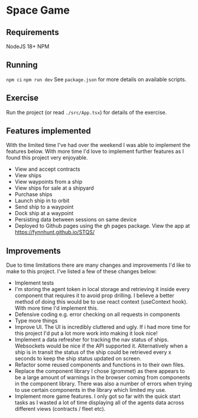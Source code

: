 # Space Game

## Requirements

NodeJS 18+
NPM

## Running

`npm ci`
`npm run dev`
See `package.json` for more details on available scripts.

## Exercise

Run the project (or read `./src/App.tsx`) for details of the exercise.

## Features implemented

With the limited time I've had over the weekend I was able to implement the features below. With more time I'd love to implement further features as I found this project very enjoyable.

- View and accept contracts
- View ships
- View waypoints from a ship
- View ships for sale at a shipyard
- Purchase ships
- Launch ship in to orbit
- Send ship to a waypoint
- Dock ship at a waypoint
- Persisting data between sessions on same device
- Deployed to Github pages using the gh pages package. View the app at https://fynnhunt.github.io/STQS/

## Improvements

Due to time limitations there are many changes and improvements I'd like to make to this project.
I've listed a few of these changes below:

- Implement tests
- I'm storing the agent token in local storage and retrieving it inside every component that requires it to avoid prop drilling. I believe a better method of doing this would be to use react context (useContext hook).
  With more time I'd implement this.
- Defensive coding e.g. error checking on all requests in components
- Type more things
- Improve UI. The UI is incredibly cluttered and ugly. If i had more time for this project I'd put a lot more work into making it look nice!
- Implement a data refresher for tracking the nav status of ships. Websockets would be nice if the API supported it. Alternatively when a ship is in transit the status of the ship could be retrieved every x seconds to
  keep the ship status updated on screen.
- Refactor some reused components and functions in to their own files.
- Replace the component library I chose (grommet) as there appears to be a large amount of warnings in the browser coming from components in the component library.
  There was also a number of errors when trying to use certain components in the library which limited my use.
- Implement more game features. I only got so far with the quick start tasks as I wasted a lot of time displaying all of the agents data across different views (contracts / fleet etc).
